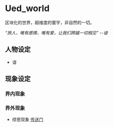 # Ued_world

区块化的世界，超维度的寰宇，非自然的一切。

*“旅人，唯有感情，唯有爱，让我们跨越一切相见”  --谙*

## 人物设定

* 谙[]()
## 现象设定

### 界内现象

### 界外现象

* 缪恩现象 [传送门](现象设定/缪恩现象.md)

